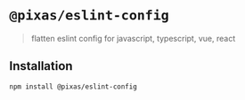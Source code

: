 # `@pixas/eslint-config`

> flatten eslint config for javascript, typescript, vue, react

## Installation

```bash
npm install @pixas/eslint-config
```
